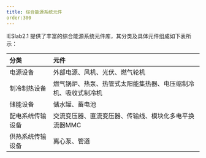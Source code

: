 ```yaml
---
title: 综合能源系统元件
order:300
---
```


IESlab2.1 提供了丰富的综合能源系统元件库，其分类及具体元件组成如下表所示：

| 分类 | 元件 |
| :--- | :---  |
| 电源设备 | 外部电源、风机、光伏、燃气轮机 |
| 制冷制热设备 | 燃气锅炉、热泵、热管式太阳能集热器、电压缩制冷机、吸收式制冷机 |
| 储能设备 | 储水罐、蓄电池 |
| 配电系统传输设备 | 交流变压器、直流变压器、传输线、模块化多电平换流器MMC |
| 供热系统传输设备 | 离心泵、管道 |